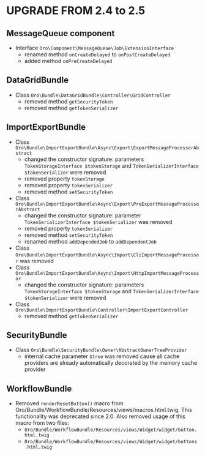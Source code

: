 UPGRADE FROM 2.4 to 2.5
=======================

MessageQueue component
----------------------
- Interface `Oro\Component\MessageQueue\Job\ExtensionInterface`
    - renamed method `onCreateDelayed` to `onPostCreateDelayed`
    - added method `onPreCreateDelayed`

DataGridBundle
--------------
- Class `Oro\Bundle\DataGridBundle\Controller\GridController`
    - removed method `getSecurityToken`
    - removed method `getTokenSerializer`

ImportExportBundle
------------------
- Class `Oro\Bundle\ImportExportBundle\Async\Export\ExportMessageProcessorAbstract`
    - changed the constructor signature: parameters `TokenStorageInterface $tokenStorage` and `TokenSerializerInterface $tokenSerializer` were removed
    - removed property `tokenStorage`
    - removed property `tokenSerializer`
    - removed method `setSecurityToken`
- Class `Oro\Bundle\ImportExportBundle\Async\Export\PreExportMessageProcessorAbstract`
    - changed the constructor signature: parameter `TokenSerializerInterface $tokenSerializer` was removed
    - removed property `tokenSerializer`
    - removed method `setSecurityToken`
    - renamed method `addDependedJob` to `addDependentJob`
- Class `Oro\Bundle\ImportExportBundle\Async\Import\CliImportMessageProcessor` was removed
- Class `Oro\Bundle\ImportExportBundle\Async\Import\HttpImportMessageProcessor`
    - changed the constructor signature: parameters `TokenStorageInterface $tokenStorage` and `TokenSerializerInterface $tokenSerializer` were removed
- Class `Oro\Bundle\ImportExportBundle\Controller\ImportExportController`
    - removed method `getTokenSerializer`

SecurityBundle
--------------
 - Class `Oro\Bundle\SecurityBundle\Owner\AbstractOwnerTreeProvider`
     - internal cache parameter `$tree` was removed cause all cache providers are already automatically decorated by the memory cache provider

WorkflowBundle
--------------
- Removed `renderResetButton()` macro from Oro/Bundle/WorkflowBundle/Resources/views/macros.html.twig.
This functionality was deprecated since 2.0. Also removed usage of this macro from two files:
    - `Oro/Bundle/WorkflowBundle/Resources/views/Widget/widget/button.html.twig`
    - `Oro/Bundle/WorkflowBundle/Resources/views/Widget/widget/buttons.html.twig`
